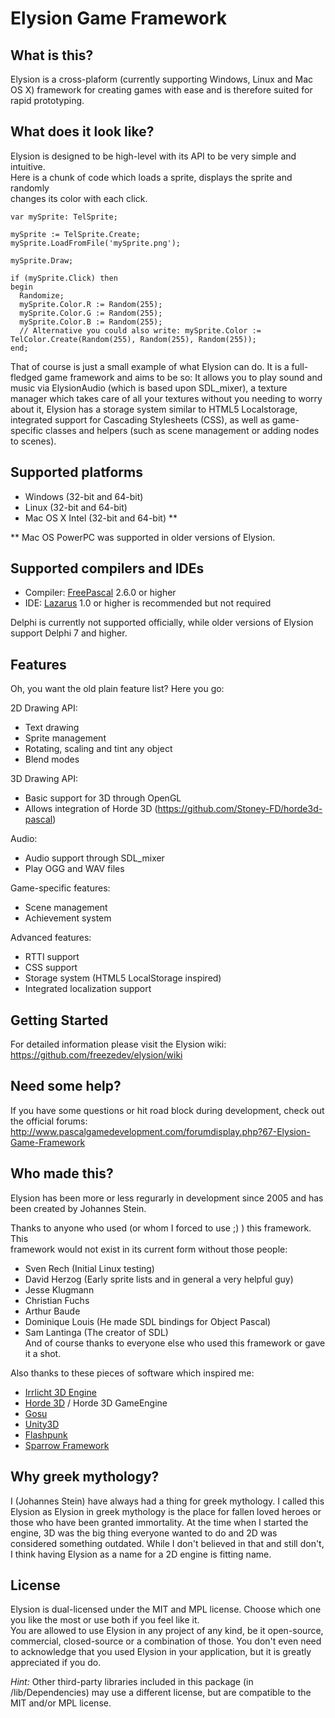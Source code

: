 Elysion Game Framework
======================


What is this?
-------------

Elysion is a cross-plaform (currently supporting Windows, Linux and Mac OS X)
framework for creating games with ease and is therefore suited for rapid prototyping.


What does it look like?
-----------------------

Elysion is designed to be high-level with its API to be very simple and intuitive.  
Here is a chunk of code which loads a sprite, displays the sprite and randomly  
changes its color with each click.  


	var mySprite: TelSprite;

	mySprite := TelSprite.Create;
	mySprite.LoadFromFile('mySprite.png');

	mySprite.Draw;

	if (mySprite.Click) then
	begin
	  Randomize;
	  mySprite.Color.R := Random(255);
	  mySprite.Color.G := Random(255);
	  mySprite.Color.B := Random(255);
	  // Alternative you could also write: mySprite.Color := TelColor.Create(Random(255), Random(255), Random(255));
	end;

	
That of course is just a small example of what Elysion can do. It is a full-fledged game framework and aims to be so: It allows you to play sound and music via ElysionAudio (which is based upon SDL_mixer), a texture manager which takes care of all your textures without you needing to worry about it, Elysion has a storage system similar to HTML5 Localstorage, integrated support for Cascading Stylesheets (CSS), as well as game-specific classes and helpers (such as scene management or adding nodes to scenes).

Supported platforms
-------------------

* Windows (32-bit and 64-bit)
* Linux (32-bit and 64-bit)
* Mac OS X Intel (32-bit and 64-bit) **

** Mac OS PowerPC was supported in older versions of Elysion.

Supported compilers and IDEs
----------------------------

* Compiler: [FreePascal](http://freepascal.org/) 2.6.0 or higher
* IDE: [Lazarus](http://lazarus.freepascal.org/) 1.0 or higher is recommended but not required

Delphi is currently not supported officially, while older versions of Elysion support Delphi 7 and higher.

Features
--------

Oh, you want the old plain feature list? Here you go:  

2D Drawing API: 

* Text drawing  
* Sprite management  
* Rotating, scaling and tint any object  
* Blend modes

3D Drawing API:  

* Basic support for 3D through OpenGL  
* Allows integration of Horde 3D (https://github.com/Stoney-FD/horde3d-pascal)  

Audio:  

* Audio support through SDL_mixer  
* Play OGG and WAV files

Game-specific features:

* Scene management
* Achievement system

Advanced features:
  
* RTTI support  
* CSS support  
* Storage system (HTML5 LocalStorage inspired)
* Integrated localization support


Getting Started
---------------

For detailed information please visit the Elysion wiki: https://github.com/freezedev/elysion/wiki


Need some help?
---------------

If you have some questions or hit road block during development, check out the official forums: http://www.pascalgamedevelopment.com/forumdisplay.php?67-Elysion-Game-Framework

Who made this?
-------------

Elysion has been more or less regurarly in development since 2005 and has been
created by Johannes Stein.

Thanks to anyone who used (or whom I forced to use ;) ) this framework. This  
framework would not exist in its current form without those people:  

* Sven Rech (Initial Linux testing)  
* David Herzog (Early sprite lists and in general a very helpful guy)  
* Jesse Klugmann  
* Christian Fuchs  
* Arthur Baude  
* Dominique Louis (He made SDL bindings for Object Pascal)  
* Sam Lantinga (The creator of SDL)  
And of course thanks to everyone else who used this framework or gave it a shot.

Also thanks to these pieces of software which inspired me:  

* [Irrlicht 3D Engine](http://irrlicht.sourceforge.net)  
* [Horde 3D](http://horde3d.org) / Horde 3D GameEngine  
* [Gosu](http://libgosu.org)  
* [Unity3D](http://unity3d.com)  
* [Flashpunk](http://flashpunk.net/)  
* [Sparrow Framework](http://www.sparrow-framework.org/)

Why greek mythology?
--------------------

I (Johannes Stein) have always had a thing for greek mythology. I called this Elysion as Elysion in greek mythology is the place for fallen loved heroes or those who have been granted immortality. At the time when I started the engine, 3D was the big thing everyone wanted to do and 2D was considered something outdated. While I don't believed in that and still don't, I think having Elysion as a name for a 2D engine is fitting name.

License
-------

Elysion is dual-licensed under the MIT and MPL license. Choose which one
you like the most or use both if you feel like it.  
You are allowed to use Elysion in any project of any kind, be it open-source, commercial, closed-source or a combination of those.
You don't even need to acknowledge that you used Elysion in your application, but it is greatly appreciated if you do.

*Hint:* Other third-party libraries included in this package (in /lib/Dependencies) may use a different license, but are compatible to the MIT and/or MPL license.  
